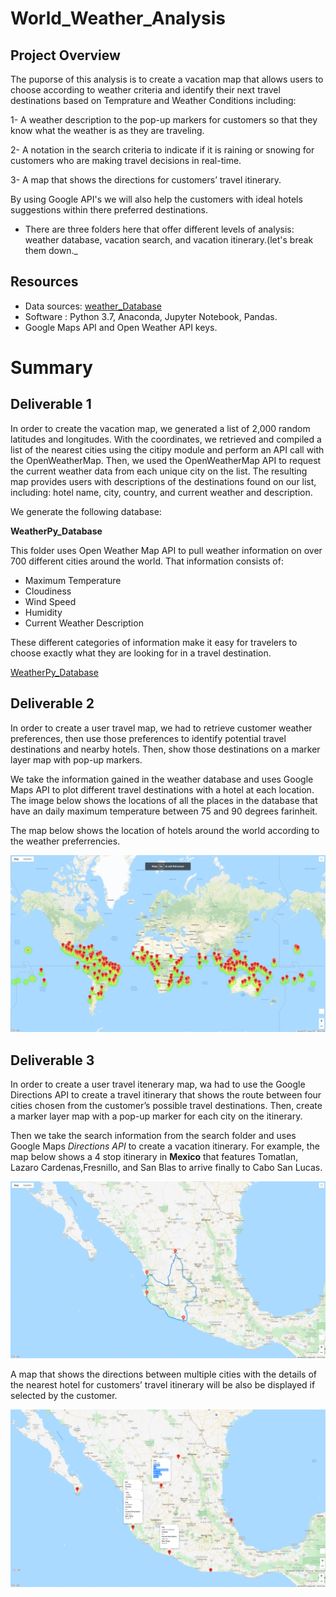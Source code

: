 # World_Weather_Analysis

## Project Overview

The puporse of this analysis is to create a vacation map that allows users to choose according to weather criteria and identify their next travel destinations based on Temprature and Weather Conditions including:

1- A weather description to the pop-up markers for customers so that they know what the weather is as they are traveling.

2- A notation in the search criteria to indicate if it is raining or snowing for customers who are making travel decisions in real-time.

3- A map that shows the directions for customers’ travel itinerary.

By using Google API's we will also help the customers with ideal hotels suggestions within there preferred destinations.

- There are three folders here that offer different levels of analysis: weather database, vacation search, and vacation itinerary.(let's break them down._

## Resources

- Data sources: [weather_Database](/weather_Database/WeatherPy_Database.csv)
- Software : Python 3.7, Anaconda, Jupyter Notebook, Pandas.
- Google Maps API and Open Weather API keys.

# Summary 

## Deliverable 1

In order to create the vacation map, we generated a list of 2,000 random latitudes and longitudes. With the coordinates, we retrieved and compiled a list of the nearest cities using the citipy module and perform an API call with the OpenWeatherMap. Then, we used the OpenWeatherMap API to request the current weather data from each unique city on the list. The resulting map provides users with descriptions of the destinations found on our list, including: hotel name, city, country, and current weather and description. 

We generate the following database:

**WeatherPy_Database**

This folder uses Open Weather Map API to pull weather information on over 700 different cities around the world. That information consists of:

- Maximum Temperature
- Cloudiness
- Wind Speed
- Humidity
- Current Weather Description

These different categories of information make it easy for travelers to choose exactly what they are looking for in a travel destination.

[WeatherPy_Database](/weather_Database/WeatherPy_Database.csv)

## Deliverable 2

In order to create a user travel map, we had to retrieve customer weather preferences, then use those preferences to identify potential travel destinations and nearby hotels. Then, show those destinations on a marker layer map with pop-up markers.

We take the information gained in the weather database and uses Google Maps API to plot different travel destinations with a hotel at each location. The image below shows the locations of all the places in the database that have an daily maximum temperature between 75 and 90 degrees farinheit.

The map below shows the location of hotels around the world according to the weather preferrencies.

![WeatherPy_vacation_map](/Vacation_search/WeatherPy_vacation_map.png)

## Deliverable 3

In order to create a user travel itenerary map, wa had to use the Google Directions API to create a travel itinerary that shows the route between four cities chosen from the customer’s possible travel destinations. Then, create a marker layer map with a pop-up marker for each city on the itinerary.

Then we take the search information from the search folder and uses Google Maps *Directions API* to create a vacation itinerary. For example, the map below shows a 4 stop itinerary in **Mexico** that features  Tomatlan, Lazaro Cardenas,Fresnillo, and San Blas to arrive finally to Cabo San Lucas.

![Vacation_Itinerary](/Vacation_Itinerary/WeatherPy_travel_map.png)

A map that shows the directions between multiple cities with the details of the nearest hotel for customers’ travel itinerary will be also be displayed if selected by the customer.

![WeatherPy_travel_map_markers](/Vacation_Itinerary/WeatherPy_travel_map_markers.png)


